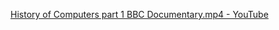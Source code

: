 [History of Computers part 1 BBC Documentary.mp4 - YouTube
](https://www.youtube.com/watch?v=6dME3wgaQpM&list=PL1331A4548513EA81)
